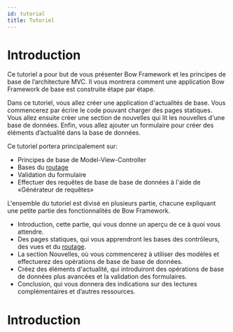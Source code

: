 ```yaml
---
id: tutorial
title: Tutoriel
---
```


# Introduction

Ce tutoriel a pour but de vous présenter Bow Framework et les principes de base de l’architecture MVC. Il vous montrera comment une application Bow Framework de base est construite étape par étape.

Dans ce tutoriel, vous allez créer une application d'actualités de base. Vous commencerez par écrire le code pouvant charger des pages statiques. Vous allez ensuite créer une section de nouvelles qui lit les nouvelles d'une base de données. Enfin, vous allez ajouter un formulaire pour créer des éléments d’actualité dans la base de données.

Ce tutoriel portera principalement sur:

- Principes de base de Model-View-Controller
- Bases du [routage](./routing)
- Validation du formulaire
- Effectuer des requêtes de base de base de données à l'aide de «Générateur de requêtes»

L'ensemble du tutoriel est divisé en plusieurs partie, chacune expliquant une petite partie des fonctionnalités de Bow Framework.

- Introduction, cette partie, qui vous donne un aperçu de ce à quoi vous attendre.
- Des pages statiques, qui vous apprendront les bases des contrôleurs, des vues et du [routage](./routing).
- La section Nouvelles, où vous commencerez à utiliser des modèles et effectuerez des opérations de base de base de données.
- Créez des éléments d'actualité, qui introduiront des opérations de base de données plus avancées et la validation des formulaires.
- Conclusion, qui vous donnera des indications sur des lectures complémentaires et d’autres ressources.

# Introduction
